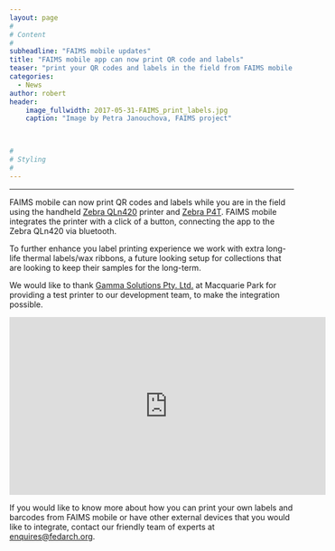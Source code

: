 ```yaml
---
layout: page
#
# Content
#
subheadline: "FAIMS mobile updates"
title: "FAIMS mobile app can now print QR code and labels"
teaser: "print your QR codes and labels in the field from FAIMS mobile app"
categories:
  - News
author: robert
header:
    image_fullwidth: 2017-05-31-FAIMS_print_labels.jpg
    caption: "Image by Petra Janouchova, FAIMS project" 
    


#
# Styling
#
---
```


<hr/>

FAIMS mobile can now print QR codes and labels while you are in the field using the handheld [Zebra QLn420](https://www.zebra.com/ap/en/support-downloads/printers/mobile/qln420.html) printer and [Zebra P4T](https://www.zebra.com/us/en/products/printers/mobile/p4t.html).
FAIMS mobile integrates the printer with a click of a button, connecting the app to the Zebra QLn420 via bluetooth.

To further enhance you label printing experience we work with extra long-life thermal labels/wax ribbons, a future looking setup for collections that are looking to keep their samples for the long-term.

We would like to thank [Gamma Solutions Pty. Ltd.](https://www.gammasolutions.com/) at Macquarie Park for providing a test printer to our development team, to make the integration possible.

<iframe width="560" height="315" src="https://www.youtube.com/embed/Wx0vSblD_bM" frameborder="0" allowfullscreen></iframe>

If you would like to know more about how you can print your own labels and barcodes from FAIMS mobile or have other external devices that you would like to integrate, contact our friendly team of experts at [enquires@fedarch.org](mailto:enquires@fedarch.org).
